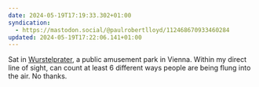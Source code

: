 ```yaml
---
date: 2024-05-19T17:19:33.302+01:00
syndication:
  - https://mastodon.social/@paulrobertlloyd/112468670933460284
updated: 2024-05-19T17:22:06.141+01:00
---
```


Sat in [Wurstelprater](https://en.wikipedia.org/wiki/Wurstelprater), a public amusement park in Vienna. Within my direct line of sight, can count at least 6 different ways people are being flung into the air. No thanks.

